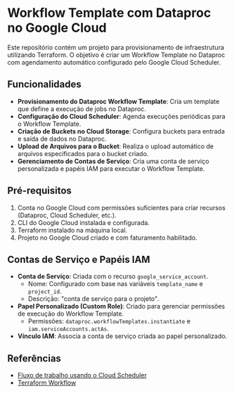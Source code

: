 # Workflow Template com Dataproc no Google Cloud

Este repositório contém um projeto para provisionamento de infraestrutura utilizando Terraform. O objetivo é criar um Workflow Template no Dataproc com agendamento automático configurado pelo Google Cloud Scheduler.

## Funcionalidades

- **Provisionamento do Dataproc Workflow Template**: Cria um template que define a execução de jobs no Dataproc.
- **Configuração do Cloud Scheduler**: Agenda execuções periódicas para o Workflow Template.
- **Criação de Buckets no Cloud Storage**: Configura buckets para entrada e saída de dados no Dataproc.
- **Upload de Arquivos para o Bucket**: Realiza o upload automático de arquivos especificados para o bucket criado.
- **Gerenciamento de Contas de Serviço**: Cria uma conta de serviço personalizada e papéis IAM para executar o Workflow Template.

## Pré-requisitos

1. Conta no Google Cloud com permissões suficientes para criar recursos (Dataproc, Cloud Scheduler, etc.).
2. CLI do Google Cloud instalada e configurada.
3. Terraform instalado na máquina local.
4. Projeto no Google Cloud criado e com faturamento habilitado.

## Contas de Serviço e Papéis IAM

- **Conta de Serviço**: Criada com o recurso `google_service_account`.
  - Nome: Configurado com base nas variáveis `template_name` e `project_id`.
  - Descrição: "conta de serviço para o projeto".
- **Papel Personalizado (Custom Role)**: Criado para gerenciar permissões de execução do Workflow Template.
  - Permissões: `dataproc.workflowTemplates.instantiate` e `iam.serviceAccounts.actAs`.
- **Vínculo IAM**: Associa a conta de serviço criada ao papel personalizado.


## Referências

- [Fluxo de trabalho usando o Cloud Scheduler](https://cloud.google.com/dataproc/docs/tutorials/workflow-scheduler?hl=pt-br)
- [Terraform Workflow](https://registry.terraform.io/providers/hashicorp/google/latest/docs/resources/dataproc_workflow_template)
